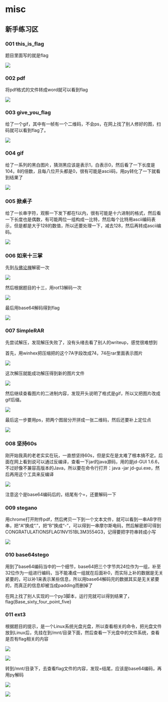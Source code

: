 # misc

## 新手练习区

### 001 this_is_flag
题目里面写的就是flag

![](misc_new_001_1.png)

### 002 pdf
将pdf格式的文件转成word就可以看到flag

![](misc_new_002_1.png)

### 003 give_you_flag
给了一个gif，其中有一帧有一个二维码，不会ps，在网上找了别人修好的图，扫码就可以看到flag了。

![](misc_new_003_2.png)

### 004 gif
给了一系列的黑白图片，猜测黑应该是表示1，白表示0，然后看了一下长度是104，8的倍数，且每八位开头都是0，很有可能是ascii码，用py转化了一下就看到结果了

![](misc_new_004_1.png)

### 005 掀桌子
给了一长串字符，观察一下发下都在f以内，很有可能是十六进制的格式，然后看一下长度也是偶数，有可能两位一组构成一比特，然后每个比特用ascii编码表示，但是都是大于128的数值，所以还要处理一下，减去128，然后再转成ascii编码。

![](misc_new_005_1.png)

### 006 如来十三掌
先到[与佛论禅](http://www.keyfc.net/bbs/tools/tudoucode.aspx)解密一次

![](misc_new_006_1.png)

然后根据题目的十三，用rot13解码一次

![](misc_new_006_2.png)

最后用base64解码得到flag

![](misc_new_006_3.png)

### 007 SimpleRAR
先尝试解压，发现解压失败了，没有头绪去看了别人的writeup，感觉很难想到

首先，用winhex把压缩把的这个7A字段改成74，74在rar里面表示图片

![](misc_new_007_1.png)

这次解压就能成功解压得到新的图片文件

![](misc_new_007_2.png)

然后继续查看图片的二进制内容，发现开头说明了格式是gif，所以又把图片改成gif后缀。

![](misc_new_007_3.png)

最后这一步要用ps，把两个图层分开拼成一张二维码，然后还要补上定位点

![](misc_new_007_4.png)

### 008 坚持60s
刚开始我真的老老实实在玩，一直想坚持60s，但是实在是太难了根本搞不定。后面在网上看到说可以通过反编译，查看一下jar的java源码，用的是jd-GUI 1.6.6，不过好像不兼容高版本的Java，所以要在命令行打开：java -jar jd-gui.exe，然后再用这个工具来反编译

![](misc_new_008_1.png)

注意这个是base64编码后的，结尾有个=，还要解码一下

### 009 stegano

用chrome打开附件pdf，然后拷贝一下到一个文本文件，就可以看到一串AB字符串，把“A”换成“.”，把“B”换成“-”，可以得到一串摩尔斯电码，然后解密即可得到CONGRATULATIONSFLAG1NV151BL3M3554G3，记得要把字符串转成小写

![](misc_new_009_1.png)

### 010 base64stego

用到了base64编码当中的一个细节，base64把三个字节共24位作为一组，补至32位作为一组进行编码，当不能凑成一组就在后面补0，而实际上补的数据是无关紧要的，可以补1来表示某些信息，所以用base64解码完的数据其实是无关紧要的，而真正的信息却被当成padding而删掉了

在网上找了别人实现的一个py3脚本，运行完就可以得到结果了，flag{Base_sixty_four_point_five}

### 011 ext3

根据题目的提示，是一个Linux系统光盘光盘，所以查看相关的命令，把光盘文件放到Linux后，先挂在到/mnt/目录下面，然后查看一下光盘中的文件系统，查看是否有flag相关的内容

![](misc_new_011_1.png)

![](misc_new_011_2.png)

转到/mnt/目录下，去查看flag文件的内容，发现=结尾，应该是base64编码，再用py解码

![](misc_new_011_3.png)

![](misc_new_011_4.png)

